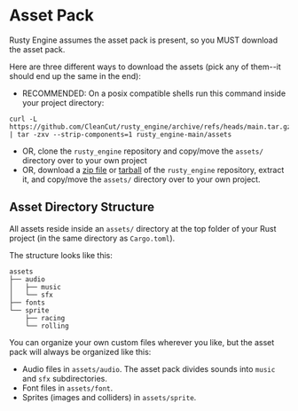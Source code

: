 # Asset Pack

Rusty Engine assumes the asset pack is present, so you MUST download the asset pack.

Here are three different ways to download the assets (pick any of them--it should end up the same in the end):
- RECOMMENDED: On a posix compatible shells run this command inside your project directory:
```shell
curl -L https://github.com/CleanCut/rusty_engine/archive/refs/heads/main.tar.gz | tar -zxv --strip-components=1 rusty_engine-main/assets
```
- OR, clone the `rusty_engine` repository and copy/move the `assets/` directory over to your own project
- OR, download a [zip file](https://github.com/CleanCut/rusty_engine/archive/refs/heads/main.zip) or [tarball](https://github.com/CleanCut/rusty_engine/archive/refs/heads/main.tar.gz) of the `rusty_engine` repository, extract it, and copy/move the `assets/` directory over to your own project.

## Asset Directory Structure

All assets reside inside an `assets/` directory at the top folder of your Rust project (in the same directory as `Cargo.toml`).

The structure looks like this:

```text
assets
├── audio
│   ├── music
│   └── sfx
├── fonts
└── sprite
    ├── racing
    └── rolling
```

You can organize your own custom files wherever you like, but the asset pack will always be organized like this:

- Audio files in `assets/audio`. The asset pack divides sounds into `music` and `sfx` subdirectories.
- Font files in `assets/font`.
- Sprites (images and colliders) in `assets/sprite`.

